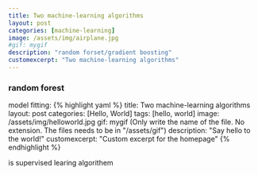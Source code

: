 ```yaml
---
title: Two machine-learning algorithms
layout: post
categories: [machine-learning]
image: /assets/img/airplane.jpg
#gif: mygif
description: "random forset/gradient boosting"
customexcerpt: "Two machine-learning algorithms"
---
```


### random forest
model fitting:
{% highlight yaml %}
title: Two machine-learning algorithms 
layout: post
categories: [Hello, World]
tags: [hello, world]
image: /assets/img/helloworld.jpg
gif: mygif (Only write the name of the file. No extension. The files needs to be in "/assets/gif")
description: "Say hello to the world!"
customexcerpt: "Custom excerpt for the homepage"
{% endhighlight %}

is supervised learing algorithem
